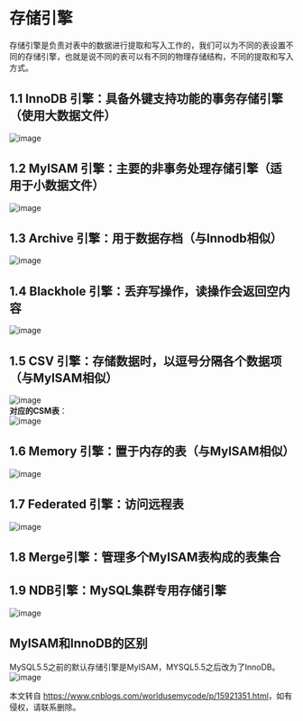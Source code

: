 存储引擎
====

存储引擎是负责对表中的数据进行提取和写入工作的，我们可以为不同的表设置不同的存储引擎，也就是说不同的表可以有不同的物理存储结构，不同的提取和写入方式。

1.1 InnoDB 引擎：具备外键支持功能的事务存储引擎（使用大数据文件）
--------------------------------------

![image](https://img2022.cnblogs.com/blog/2345397/202202/2345397-20220222000705489-565989301.png)

1.2 MyISAM 引擎：主要的非事务处理存储引擎（适用于小数据文件）
------------------------------------

![image](https://img2022.cnblogs.com/blog/2345397/202202/2345397-20220222000801737-289447774.png)

1.3 Archive 引擎：用于数据存档（与Innodb相似）
--------------------------------

![image](https://img2022.cnblogs.com/blog/2345397/202202/2345397-20220222000930600-1848059556.png)

1.4 Blackhole 引擎：丢弃写操作，读操作会返回空内容
--------------------------------

![image](https://img2022.cnblogs.com/blog/2345397/202202/2345397-20220222001116413-1709572445.png)

1.5 CSV 引擎：存储数据时，以逗号分隔各个数据项（与MyISAM相似）
--------------------------------------

![image](https://img2022.cnblogs.com/blog/2345397/202202/2345397-20220222001434277-209106037.png)  
**对应的CSM表**：  
![image](https://img2022.cnblogs.com/blog/2345397/202202/2345397-20220222001840729-319680814.png)

1.6 Memory 引擎：置于内存的表（与MyISAM相似）
-------------------------------

![image](https://img2022.cnblogs.com/blog/2345397/202202/2345397-20220222002017421-360838071.png)

1.7 Federated 引擎：访问远程表
----------------------

![image](https://img2022.cnblogs.com/blog/2345397/202202/2345397-20220222002132124-1818711919.png)

1.8 Merge引擎：管理多个MyISAM表构成的表集合
-----------------------------

1.9 NDB引擎：MySQL集群专用存储引擎
-----------------------

![image](https://img2022.cnblogs.com/blog/2345397/202202/2345397-20220222002318350-276014333.png)

MyISAM和InnoDB的区别
----------------

MySQL5.5之前的默认存储引擎是MyISAM，MYSQL5.5之后改为了InnoDB。  
![image](https://img2022.cnblogs.com/blog/2345397/202202/2345397-20220222002933637-172193756.png)

本文转自 <https://www.cnblogs.com/worldusemycode/p/15921351.html>，如有侵权，请联系删除。